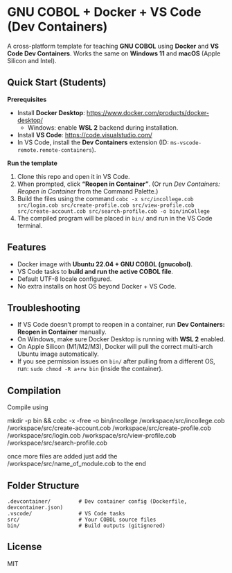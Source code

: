# GNU COBOL + Docker + VS Code (Dev Containers)

A cross-platform template for teaching **GNU COBOL** using **Docker** and **VS Code Dev Containers**.
Works the same on **Windows 11** and **macOS** (Apple Silicon and Intel).

## Quick Start (Students)

**Prerequisites**
- Install **Docker Desktop**: https://www.docker.com/products/docker-desktop/
  - Windows: enable **WSL 2** backend during installation.
- Install **VS Code**: https://code.visualstudio.com/
- In VS Code, install the **Dev Containers** extension (ID: `ms-vscode-remote.remote-containers`).

**Run the template**
1. Clone this repo and open it in VS Code.
2. When prompted, click **“Reopen in Container”**. (Or run *Dev Containers: Reopen in Container* from the Command Palette.)
3. Build the files using the command ```cobc -x src/incollege.cob src/login.cob src/create-profile.cob src/view-profile.cob src/create-account.cob src/search-profile.cob -o bin/inCollege```
4. The compiled program will be placed in `bin/` and run in the VS Code terminal.

## Features
- Docker image with **Ubuntu 22.04 + GNU COBOL (gnucobol)**.
- VS Code tasks to **build and run the active COBOL file**.
- Default UTF-8 locale configured.
- No extra installs on host OS beyond Docker + VS Code.

## Troubleshooting
- If VS Code doesn’t prompt to reopen in a container, run **Dev Containers: Reopen in Container** manually.
- On Windows, make sure Docker Desktop is running with **WSL 2** enabled.
- On Apple Silicon (M1/M2/M3), Docker will pull the correct multi-arch Ubuntu image automatically.
- If you see permission issues on `bin/` after pulling from a different OS, run: `sudo chmod -R a+rw bin` (inside the container).

## Compilation
Compile using

mkdir -p bin && cobc -x -free -o bin/incollege /workspace/src/incollege.cob /workspace/src/create-account.cob /workspace/src/create-profile.cob /workspace/src/login.cob /workspace/src/view-profile.cob /workspace/src/search-profile.cob

once more files are added just add the /workspace/src/name_of_module.cob to the end

## Folder Structure
```
.devcontainer/         # Dev container config (Dockerfile, devcontainer.json)
.vscode/               # VS Code tasks
src/                   # Your COBOL source files
bin/                   # Build outputs (gitignored)
```

## License
MIT

